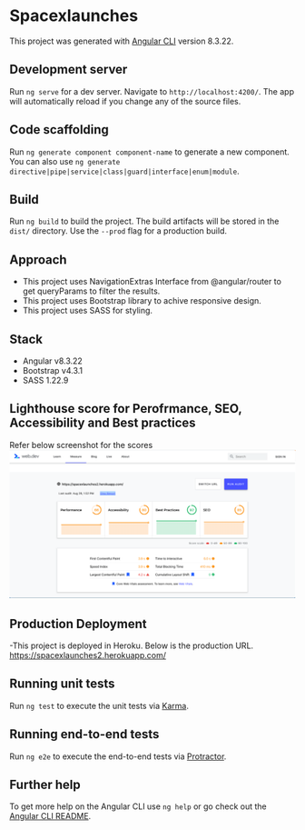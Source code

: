 # Spacexlaunches

This project was generated with [Angular CLI](https://github.com/angular/angular-cli) version 8.3.22.

## Development server

Run `ng serve` for a dev server. Navigate to `http://localhost:4200/`. The app will automatically reload if you change any of the source files.

## Code scaffolding

Run `ng generate component component-name` to generate a new component. You can also use `ng generate directive|pipe|service|class|guard|interface|enum|module`.

## Build

Run `ng build` to build the project. The build artifacts will be stored in the `dist/` directory. Use the `--prod` flag for a production build.

## Approach

- This project uses NavigationExtras Interface from @angular/router to get queryParams to filter the results. 
- This project uses Bootstrap library to achive responsive design.
- This project uses SASS for styling.

## Stack

- Angular v8.3.22
- Bootstrap v4.3.1
- SASS 1.22.9

## Lighthouse score for Perofrmance, SEO, Accessibility and Best practices
Refer below screenshot for the scores
![Performance Screenshot](src/assets/img/performance_lighthouse.jpg)

## Production Deployment
-This project is deployed in Heroku. Below is the production URL.\
https://spacexlaunches2.herokuapp.com/




## Running unit tests

Run `ng test` to execute the unit tests via [Karma](https://karma-runner.github.io).

## Running end-to-end tests

Run `ng e2e` to execute the end-to-end tests via [Protractor](http://www.protractortest.org/).

## Further help

To get more help on the Angular CLI use `ng help` or go check out the [Angular CLI README](https://github.com/angular/angular-cli/blob/master/README.md).
